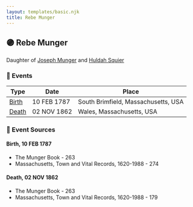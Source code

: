 ```yaml
---
layout: templates/basic.njk
title: Rebe Munger
---
```

## 🟣 Rebe Munger

Daughter of [Joseph Munger](/people/4/48832802) and [Huldah Squier](/people/4/40449307)

### 📆 Events

Type | Date | Place
------ | ------ | ------
[Birth](#event-0b51b723-011f-4f78-851d-805fc8bca9e3) | 10 FEB 1787 | South Brimfield, Massachusetts, USA
[Death](#event-b841dd9b-35c0-4f3e-850f-66f0f1d5f5a8) | 02 NOV 1862 | Wales, Massachusetts, USA

### 📰 Event Sources

#### <a id="event-0b51b723-011f-4f78-851d-805fc8bca9e3"></a> Birth, 10 FEB 1787
* The Munger Book  - 263
* Massachusetts, Town and Vital Records, 1620-1988  - 274

#### <a id="event-b841dd9b-35c0-4f3e-850f-66f0f1d5f5a8"></a> Death, 02 NOV 1862
* The Munger Book  - 263
* Massachusetts, Town and Vital Records, 1620-1988  - 179